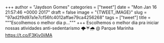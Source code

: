 
+++
author = "Jaydson Gomes"
categories = ["tweet"]
date = "Mon Jan 16 21:57:46 +0000 2017"
draft = false
image = "{TWEET_IMAGE}"
slug = "97ad2f9d97a1e7cf56fc4012affae79ca4256268"
tags = ["tweet"]
title = """Escolhemos o melhor dia p..."""
+++
Escolhemos o melhor dia pra iniciar nossas atividades anti-sedentarismo 🌩☔🌧 @ Parque Marinha https://t.co/F3Kjv0iiMA
